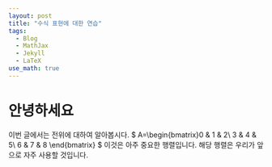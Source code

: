 ```yaml
---
layout: post
title: "수식 표현에 대한 연습"
tags:
  - Blog
  - MathJax
  - Jekyll
  - LaTeX
use_math: true
---
```


# 안녕하세요



이번 글에서는 전위에 대하여 알아봅시다.
$
A=\begin{bmatrix}0 & 1 & 2\\
3 & 4 & 5\\
6 & 7 & 8
\end{bmatrix}
$
이것은 아주 중요한 행렬입니다. 해당 행렬은 우리가 앞으로 자주 사용할 것입니다.





